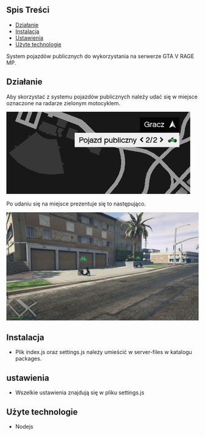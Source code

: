 ## Spis Treści

- [Działanie](#działanie)
- [Instalacja](#instalacja)
- [Ustawienia](#ustawienia)
- [Użyte technologie](#użyte-technologie)

System pojazdów publicznych do wykorzystania na serwerze GTA V RAGE MP.

## Działanie

Aby skorzystać z systemu pojazdów publicznych należy udać się w miejsce oznaczone na radarze zielonym motocyklem.

![Grafika pomocnicza](./readmeFile/mapa.png)

Po udaniu się na miejsce prezentuje się to następująco.

![Grafika pomocnicza](./readmeFile/stanowisko.png)

## Instalacja

- Plik index.js oraz settings.js należy umieścić w server-files w katalogu packages.

## ustawienia

- Wszelkie ustawienia znajdują się w pliku settings.js

## Użyte technologie

- Nodejs

